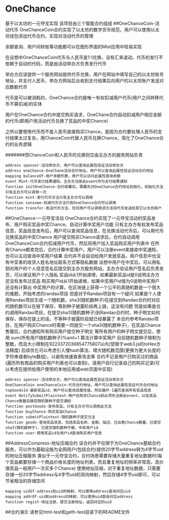 # OneChance
基于以太坊的一元夺宝实现
该项目由三个智能合约组成
##OneChanceCoin-活动代币
OneChanceCoin合约实现了以太坊的数字货币规范，用户可以使用以太坊钱包添加代币合约，实现对活动代币的管理

余额查询、用户间转账等功能都可以在图形界面的Mist应用中轻易实现

在设想中OneChanceCoin代币与人民币是1:1兑换，没有汇率波动，代币的发行不依赖于自动的代码，而是由活动举办方负责发行代币

举办方应该提供一个服务网站提供代币兑换，用户在网站中填写自己的以太坊账号地址，并支付人民币，举办方网站后台收到支付结果后向用户的以太坊账户发送对应数额代币

代币是可以被消耗的，OneChance合约是唯一有权扣减用户代币(用户之间转移代币不算扣减)的实体

用户在OneChance合约中提交购买请求，OneChane合约自动扣减用户相应金额的代币(即用户用活动代币兑换了奖品的中奖Chance)

之所以要使用代币而不是人民币直接购买Chance，是因为合约要处理人民币的支付结果太过复杂，用ChanceCoin代替人民币兑换Chance，简化了OneChance合约的业务逻辑

#######而ChanceCoin和人民币的兑换则交由主办方的服务网站负责
    
    address sponsor-活动举办方，用户可以查询此属性验证活动举办方
    address oneChance-OneChane活动合约地址，用户可以查询此属性验证活动合约地址
    mapping balanceOf-用户余额列表，用户可以访问此属性查询余额
    event Mint-代币发行结果通知，主办方注册此event作为支付结果通知
    function initOneChance-合约部署后，需要先对OneChance合约地址初始化，初始化方法只有主办方可以调用一次
    function mint-发行代币方法只有主办方可以调用
    function consume-扣减代币方法只有OneChance合约可以调用
    function transfer-发送代币方法，任何用户可以调用该方法将代币发送给其它以太坊账户
    
##OneChance-一元夺宝活动
OneChance合约实现了一元夺宝活动的奖品发布、用户购买奖品中奖Chance、自动计算中奖用户功能
只有主办方有权发布奖品信息，奖品信息发布后，用户可以查询奖品信息，在兑换活动代币后，可以用代币兑换奖品的中奖Chance
用户提交购买Chance请求后，合约自动调用OneChanceCoin合约扣减用户代币，然后将用户加入奖品购买用户列表中
在所有Chance都卖完后，合约计算中奖用户，用户可以注册event来接收中奖通知，也可以主动查询中奖用户结果
合约并不会自动给用户发放奖品，用户信息中也没有中奖者的收货人姓名地址联系方式等隐私数据
设想中用户在中奖后，可以用私钥对用户的个人信息签名后提交到主办方服务网站，主办方验证用户签名后负责发货，可以保证用户个人隐私
奖品id从1开始递增，如果最新奖品id是0说明主办方还没有发布过奖品
购买用户id从1开始递增，如果中奖用户id值为0说明中奖用户还没有计算出
中奖用户的计算，在区块链上获得一个公平的真随机数是一个很大的难题，开始考虑的randao项目
但是对于Randao项目有一个疑问
如果是个人使用Randao项目生成一个随机数，sha3(随机数种子)在提交到Randao合约时对应的随机数可以在链下保存，等到种子披露阶段再上链，这没有问题
但是如果是合约调用Randao项目，在提交sha3(随机数种子)到Randao合约时，种子明文如何保存，保存在链上的话，不等种子披露阶段就已经暴露了
本合约参考Randao项目，在用户购买Chance时需要一同提交一个sha3(随机数种子)，在奖品Chance售罄后，合约通知所有购买用户提交种子明文
等所有用户的种子明文提交后，使用 sum(所有用户随机数种子)%amt+1 算法计算中奖用户
目前随机数种子限制为整数，而且大小限制在9223372036854775807以内(受限于web3.js的toHex方法精度)
后续优化可以考虑引入慢hash算法、增大随机数范围(更换为更大长度的字符串或者byte数组)，以避免快速查表攻击等
合约不记录用户已购买过的商品(遍历所有商品的购买用户列表也可以查到)，请用户自行记录自己的购买记录(可以考虑在提供给用户使用的本地应用或web页面中实现)
    
    address sponsor-活动举办方，用户可以查询此属性验证活动举办方
    OneChanceCoin oneChanceCoin-代币合约地址，用户可以查询此属性验证代币合约地址
    topGoodsId-最新奖品id，用户可以查询该属性值，然后循环-1遍历查询所有奖品信息
    event NotifySubmitPlaintext-用户在购买Chance前必须先注册此event，以在奖品Chance售罄后接受随机数种子提交通知
    function postGoods-发布奖品，只有主办方可以调用此方法
    function buyChance-购买奖品Chance
    function submitPlaintext-随机数种子提交方法
    function goods-查询奖品信息，包括奖品名称、金额、描述、已出售Chance数量、已提交sha3(随机数种子)、已提交随机数种子数、中奖用户id
    function user-使用奖品id与用户id查询购买用户信息
	
##AddressCompress-地址压缩合约
该合约并不仅限于为OneChance基础合约服务，可以作为基础设施为全网用户(包括合约)提供20字节address转为4字节uid的地址压缩服务
类似于一元夺宝合约，合约场景需要存储大量重复地址数据时(每个奖品都要存储一个商品价格长度的地址列表，而且重复地址的频率非常高，高价值奖品一般用户一次买多个Chance)
使用地址压缩，对于重复地址数据，只需要存储一份20字节address与4字节uid的双向映射，然后存储4字节uid即可，可以节省相当的存储空间
	
	mapping uidOf-address到uid的映射，可以使用address查询对应uid
	mapping addrOf-uid到address的映射，可以使用uid查询对应address
	function regist-地址注册，提交注册地址，返回对应的uid

##合约演示
请参见html-test和geth-test目录下的README文件
